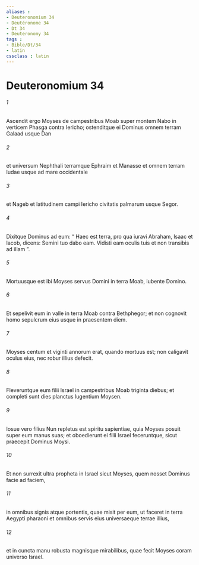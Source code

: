 ```yaml
---
aliases : 
- Deuteronomium 34
- Deutéronome 34
- Dt 34
- Deuteronomy 34
tags : 
- Bible/Dt/34
- latin
cssclass : latin
---
```


# Deuteronomium 34

###### 1
Ascendit ergo Moyses de campestribus Moab super montem Nabo in verticem Phasga contra Iericho; ostenditque ei Dominus omnem terram Galaad usque Dan 
###### 2
et universum Nephthali terramque Ephraim et Manasse et omnem terram Iudae usque ad mare occidentale 
###### 3
et Nageb et latitudinem campi Iericho civitatis palmarum usque Segor. 
###### 4
Dixitque Dominus ad eum: “ Haec est terra, pro qua iuravi Abraham, Isaac et Iacob, dicens: Semini tuo dabo eam. Vidisti eam oculis tuis et non transibis ad illam ”.
###### 5
Mortuusque est ibi Moyses servus Domini in terra Moab, iubente Domino. 
###### 6
Et sepelivit eum in valle in terra Moab contra Bethphegor; et non cognovit homo sepulcrum eius usque in praesentem diem. 
###### 7
Moyses centum et viginti annorum erat, quando mortuus est; non caligavit oculus eius, nec robur illius defecit. 
###### 8
Fleveruntque eum filii Israel in campestribus Moab triginta diebus; et completi sunt dies planctus lugentium Moysen.
###### 9
Iosue vero filius Nun repletus est spiritu sapientiae, quia Moyses posuit super eum manus suas; et oboedierunt ei filii Israel feceruntque, sicut praecepit Dominus Moysi.
###### 10
Et non surrexit ultra propheta in Israel sicut Moyses, quem nosset Dominus facie ad faciem, 
###### 11
in omnibus signis atque portentis, quae misit per eum, ut faceret in terra Aegypti pharaoni et omnibus servis eius universaeque terrae illius, 
###### 12
et in cuncta manu robusta magnisque mirabilibus, quae fecit Moyses coram universo Israel.
